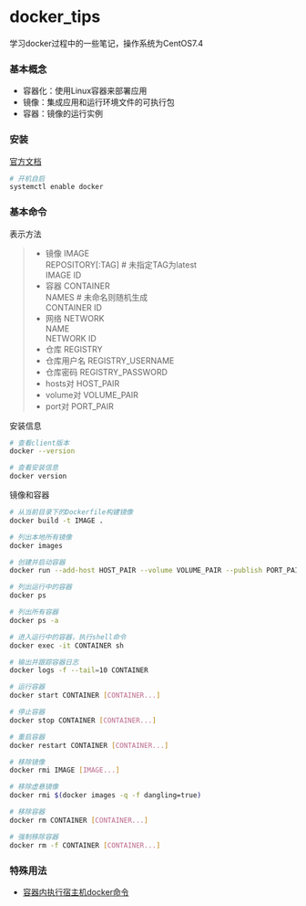 # docker_tips

学习docker过程中的一些笔记，操作系统为CentOS7.4

### 基本概念
- 容器化：使用Linux容器来部署应用
- 镜像：集成应用和运行环境文件的可执行包
- 容器：镜像的运行实例

### 安装
[官方文档](https://docs.docker.com/install/linux/docker-ce/centos/)

```bash
# 开机自启
systemctl enable docker
```

### 基本命令
表示方法
> * 镜像 IMAGE<br />
> REPOSITORY[:TAG] # 未指定TAG为latest<br />
> IMAGE ID
> * 容器 CONTAINER<br />
> NAMES # 未命名则随机生成<br />
> CONTAINER ID
> * 网络 NETWORK<br />
> NAME<br />
> NETWORK ID
> * 仓库 REGISTRY
> * 仓库用户名 REGISTRY_USERNAME
> * 仓库密码 REGISTRY_PASSWORD
> * hosts对 HOST_PAIR
> * volume对 VOLUME_PAIR
> * port对 PORT_PAIR


安装信息
```bash
# 查看client版本
docker --version

# 查看安装信息
docker version
```

镜像和容器
```bash
# 从当前目录下的Dockerfile构建镜像
docker build -t IMAGE .

# 列出本地所有镜像
docker images

# 创建并启动容器
docker run --add-host HOST_PAIR --volume VOLUME_PAIR --publish PORT_PAIR --name CONTAINER -d IMAGE

# 列出运行中的容器
docker ps

# 列出所有容器
docker ps -a

# 进入运行中的容器，执行shell命令
docker exec -it CONTAINER sh

# 输出并跟踪容器日志
docker logs -f --tail=10 CONTAINER

# 运行容器
docker start CONTAINER [CONTAINER...]

# 停止容器
docker stop CONTAINER [CONTAINER...]

# 重启容器
docker restart CONTAINER [CONTAINER...]

# 移除镜像
docker rmi IMAGE [IMAGE...]

# 移除虚悬镜像
docker rmi $(docker images -q -f dangling=true)

# 移除容器
docker rm CONTAINER [CONTAINER...]

# 强制移除容器
docker rm -f CONTAINER [CONTAINER...]
```

### 特殊用法

- [容器内执行宿主机docker命令](skills/use_docker_in_container.md)
